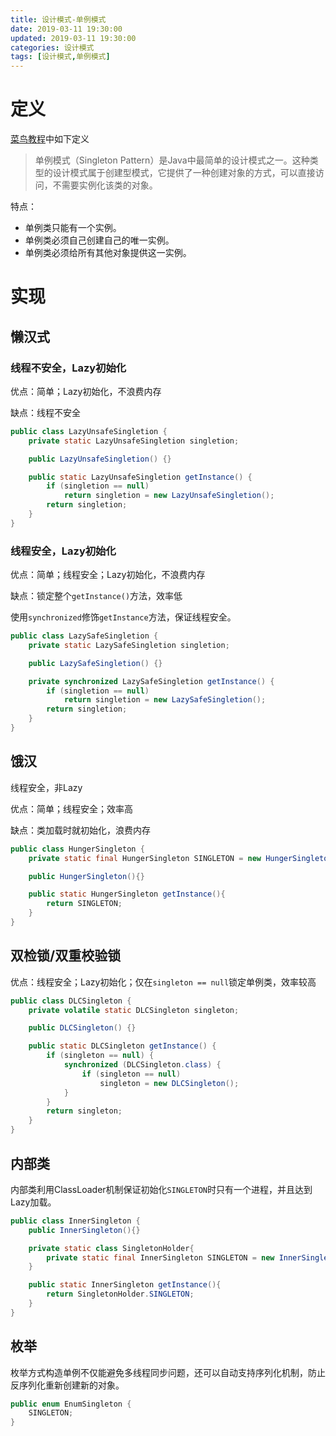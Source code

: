 ```yaml
---
title: 设计模式-单例模式
date: 2019-03-11 19:30:00
updated: 2019-03-11 19:30:00
categories: 设计模式
tags: [设计模式,单例模式]
---
```


# 定义

[菜鸟教程](http://www.runoob.com/design-pattern/singleton-pattern.html)中如下定义

> 单例模式（Singleton Pattern）是Java中最简单的设计模式之一。这种类型的设计模式属于创建型模式，它提供了一种创建对象的方式，可以直接访问，不需要实例化该类的对象。

特点：

- 单例类只能有一个实例。
- 单例类必须自己创建自己的唯一实例。
- 单例类必须给所有其他对象提供这一实例。

<!--more-->

# 实现

## 懒汉式

### 线程不安全，Lazy初始化

优点：简单；Lazy初始化，不浪费内存

缺点：线程不安全

```Java
public class LazyUnsafeSingletion {
    private static LazyUnsafeSingletion singletion;

    public LazyUnsafeSingletion() {}

    public static LazyUnsafeSingletion getInstance() {
        if (singletion == null)
            return singletion = new LazyUnsafeSingletion();
        return singletion;
    }
}
```

### 线程安全，Lazy初始化

优点：简单；线程安全；Lazy初始化，不浪费内存

缺点：锁定整个`getInstance()`方法，效率低

使用`synchronized`修饰`getInstance`方法，保证线程安全。

```Java
public class LazySafeSingletion {
    private static LazySafeSingletion singletion;

    public LazySafeSingletion() {}

    private synchronized LazySafeSingletion getInstance() {
        if (singletion == null)
            return singletion = new LazySafeSingletion();
        return singletion;
    }
}
```

## 饿汉

线程安全，非Lazy

优点：简单；线程安全；效率高

缺点：类加载时就初始化，浪费内存

```Java
public class HungerSingleton {
    private static final HungerSingleton SINGLETON = new HungerSingleton();

    public HungerSingleton(){}

    public static HungerSingleton getInstance(){
        return SINGLETON;
    }
}
```

## 双检锁/双重校验锁

优点：线程安全；Lazy初始化；仅在`singleton == null`锁定单例类，效率较高

```Java
public class DLCSingleton {
    private volatile static DLCSingleton singleton;

    public DLCSingleton() {}

    public static DLCSingleton getInstance() {
        if (singleton == null) {
            synchronized (DLCSingleton.class) {
                if (singleton == null)
                    singleton = new DLCSingleton();
            }
        }
        return singleton;
    }
}
```

## 内部类

内部类利用ClassLoader机制保证初始化`SINGLETON`时只有一个进程，并且达到Lazy加载。

```Java
public class InnerSingleton {
    public InnerSingleton(){}

    private static class SingletonHolder{
        private static final InnerSingleton SINGLETON = new InnerSingleton();
    }

    public static InnerSingleton getInstance(){
        return SingletonHolder.SINGLETON;
    }
}
```

## 枚举

枚举方式构造单例不仅能避免多线程同步问题，还可以自动支持序列化机制，防止反序列化重新创建新的对象。

```Java
public enum EnumSingleton {
    SINGLETON;
}
```

